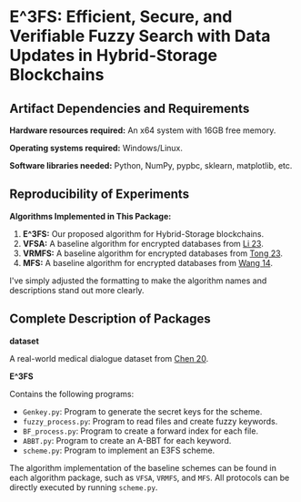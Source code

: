 # E^3FS: Efficient, Secure, and Verifiable Fuzzy Search with Data Updates in Hybrid-Storage Blockchains

## Artifact Dependencies and Requirements
**Hardware resources required:** An x64 system with 16GB free memory.

**Operating systems required:** Windows/Linux.

**Software libraries needed:** Python, NumPy, pypbc, sklearn, matplotlib, etc.

## Reproducibility of Experiments
**Algorithms Implemented in This Package:**
1. **E^3FS:** Our proposed algorithm for Hybrid-Storage blockchains.
2. **VFSA:** A baseline algorithm for encrypted databases from [Li 23](https://ieeexplore.ieee.org/abstract/document/9669122).
3. **VRMFS:** A baseline algorithm for encrypted databases from [Tong 23](https://ieeexplore.ieee.org/document/9714876).
4. **MFS:** A baseline algorithm for encrypted databases from [Wang 14](https://ieeexplore.ieee.org/document/6848153).

I've simply adjusted the formatting to make the algorithm names and descriptions stand out more clearly.

## Complete Description of Packages

**dataset**

A real-world medical dialogue dataset from [Chen 20](https://arxiv.org/pdf/2004.03329v1).

**E^3FS**

Contains the following programs:

- `Genkey.py`: Program to generate the secret keys for the scheme.
- `fuzzy_process.py`: Program to read files and create fuzzy keywords.
- `BF_process.py`: Program to create a forward index for each file.
- `ABBT.py`: Program to create an A-BBT for each keyword.
- `scheme.py`: Program to implement an E3FS scheme.

The algorithm implementation of the baseline schemes can be found in each algorithm package, such as `VFSA`, `VRMFS`, and `MFS`. All protocols can be directly executed by running `scheme.py`.

